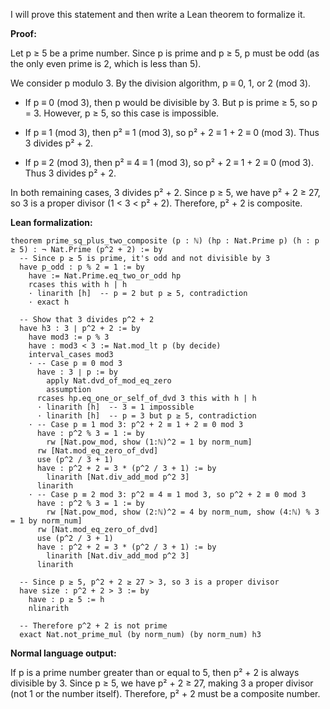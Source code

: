 I will prove this statement and then write a Lean theorem to formalize it.

**Proof:**

Let p ≥ 5 be a prime number. Since p is prime and p ≥ 5, p must be odd (as the only even prime is 2, which is less than 5).

We consider p modulo 3. By the division algorithm, p ≡ 0, 1, or 2 (mod 3).

- If p ≡ 0 (mod 3), then p would be divisible by 3. But p is prime ≥ 5, so p = 3. However, p ≥ 5, so this case is impossible.

- If p ≡ 1 (mod 3), then p² ≡ 1 (mod 3), so p² + 2 ≡ 1 + 2 ≡ 0 (mod 3). Thus 3 divides p² + 2.

- If p ≡ 2 (mod 3), then p² ≡ 4 ≡ 1 (mod 3), so p² + 2 ≡ 1 + 2 ≡ 0 (mod 3). Thus 3 divides p² + 2.

In both remaining cases, 3 divides p² + 2. Since p ≥ 5, we have p² + 2 ≥ 27, so 3 is a proper divisor (1 < 3 < p² + 2). Therefore, p² + 2 is composite.

**Lean formalization:**

```lean
theorem prime_sq_plus_two_composite (p : ℕ) (hp : Nat.Prime p) (h : p ≥ 5) : ¬ Nat.Prime (p^2 + 2) := by
  -- Since p ≥ 5 is prime, it's odd and not divisible by 3
  have p_odd : p % 2 = 1 := by
    have := Nat.Prime.eq_two_or_odd hp
    rcases this with h | h
    · linarith [h]  -- p = 2 but p ≥ 5, contradiction
    · exact h
  
  -- Show that 3 divides p^2 + 2
  have h3 : 3 ∣ p^2 + 2 := by
    have mod3 := p % 3
    have : mod3 < 3 := Nat.mod_lt p (by decide)
    interval_cases mod3
    · -- Case p ≡ 0 mod 3
      have : 3 ∣ p := by
        apply Nat.dvd_of_mod_eq_zero
        assumption
      rcases hp.eq_one_or_self_of_dvd 3 this with h | h
      · linarith [h]  -- 3 = 1 impossible
      · linarith [h]  -- p = 3 but p ≥ 5, contradiction
    · -- Case p ≡ 1 mod 3: p^2 + 2 ≡ 1 + 2 ≡ 0 mod 3
      have : p^2 % 3 = 1 := by
        rw [Nat.pow_mod, show (1:ℕ)^2 = 1 by norm_num]
      rw [Nat.mod_eq_zero_of_dvd]
      use (p^2 / 3 + 1)
      have : p^2 + 2 = 3 * (p^2 / 3 + 1) := by
        linarith [Nat.div_add_mod p^2 3]
      linarith
    · -- Case p ≡ 2 mod 3: p^2 ≡ 4 ≡ 1 mod 3, so p^2 + 2 ≡ 0 mod 3
      have : p^2 % 3 = 1 := by
        rw [Nat.pow_mod, show (2:ℕ)^2 = 4 by norm_num, show (4:ℕ) % 3 = 1 by norm_num]
      rw [Nat.mod_eq_zero_of_dvd]
      use (p^2 / 3 + 1)
      have : p^2 + 2 = 3 * (p^2 / 3 + 1) := by
        linarith [Nat.div_add_mod p^2 3]
      linarith
  
  -- Since p ≥ 5, p^2 + 2 ≥ 27 > 3, so 3 is a proper divisor
  have size : p^2 + 2 > 3 := by
    have : p ≥ 5 := h
    nlinarith
  
  -- Therefore p^2 + 2 is not prime
  exact Nat.not_prime_mul (by norm_num) (by norm_num) h3
```

**Normal language output:**

If p is a prime number greater than or equal to 5, then p² + 2 is always divisible by 3. Since p ≥ 5, we have p² + 2 ≥ 27, making 3 a proper divisor (not 1 or the number itself). Therefore, p² + 2 must be a composite number.